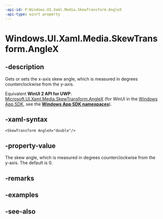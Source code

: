 ```yaml
---
-api-id: P:Windows.UI.Xaml.Media.SkewTransform.AngleX
-api-type: winrt property
---
```


<!-- Property syntax
public double AngleX { get;  set; }
-->

# Windows.UI.Xaml.Media.SkewTransform.AngleX

## -description
Gets or sets the x-axis skew angle, which is measured in degrees counterclockwise from the y-axis.

Equivalent **WinUI 2 API for UWP**: [Microsoft.UI.Xaml.Media.SkewTransform.AngleX](/windows/winui/api/microsoft.ui.xaml.media.skewtransform.anglex) (for WinUI in the [Windows App SDK](/windows/apps/windows-app-sdk/), see the **[Windows App SDK namespaces](/windows/windows-app-sdk/api/winrt/)**).

## -xaml-syntax
```xaml
<SkewTransform AngleX="double"/>
```


## -property-value
The skew angle, which is measured in degrees counterclockwise from the y-axis. The default is 0.

## -remarks

## -examples

## -see-also
